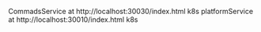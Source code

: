 CommadsService at http://localhost:30030/index.html k8s
platformService at http://localhost:30010/index.html k8s